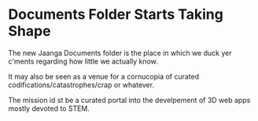 Documents Folder Starts Taking Shape
===

The new Jaanga Documents folder is the place in which we duck yer c'ments regarding how little we actually know.

It may also be seen as a venue for a cornucopia of curated codifications/catastrophes/crap or whatever.

The mission id st be a curated portal into the develpement of 3D web apps mostly devoted to STEM.

